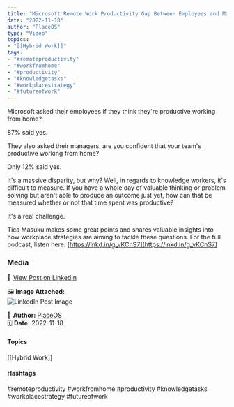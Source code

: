 ```yaml
---
title: "Microsoft Remote Work Productivity Gap Between Employees and Managers"  
date: "2022-11-18"  
author: "PlaceOS"  
type: "Video"  
topics:  
- "[[Hybrid Work]]"    
tags:  
- "#remoteproductivity"  
- "#workfromhome"  
- "#productivity"  
- "#knowledgetasks"  
- "#workplacestrategy"  
- "#futureofwork"  
---
```

Microsoft asked their employees if they think they're productive working from home?

87% said yes.

They also asked their managers, are you confident that your team's productive working from home?

Only 12% said yes.

It's a massive disparity, but why? Well, in regards to knowledge workers, it's difficult to measure. If you have a whole day of valuable thinking or problem solving but aren't able to produce an outcome just yet, how can that be measured whether or not that time spent was productive?

It's a real challenge.

Tica Masuku makes some great points and shares valuable insights into how workplace strategies are aiming to tackle these questions. For the full podcast, listen here: [https://lnkd.in/g_vKCnS7](https://lnkd.in/g_vKCnS7)

### Media

🔗 [View Post on LinkedIn](https://www.linkedin.com/feed/update/urn:li:activity:6999163959136198656)  
  
🖼 **Image Attached:**  
![LinkedIn Post Image](https://media.licdn.com/dms/image/v2/C5605AQGgt5qj9UYLdA/videocover-low/videocover-low/0/1668730692274?e=1742263200&v=beta&t=qeOconc88WZdHCKc1G1vX6QvHxFhqLE2LjRArSauilg)  
  
👤 **Author:** [PlaceOS](https://www.linkedin.com/in/jonathanmcfarlane/)  
🗓️ **Date:** 2022-11-18

#### Topics

[[Hybrid Work]]  

#### Hashtags

#remoteproductivity #workfromhome #productivity #knowledgetasks #workplacestrategy #futureofwork